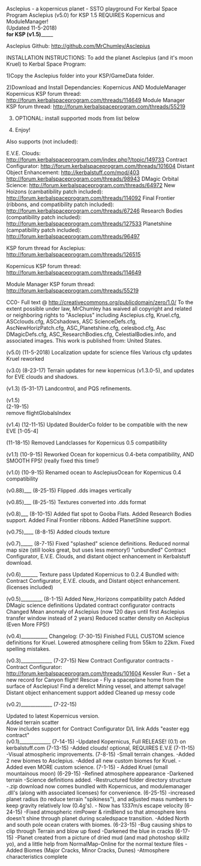 Asclepius - a kopernicus planet - SSTO playground
For Kerbal Space Program
Asclepius (v5.0) for KSP 1.5 
REQUIRES Kopernicus and ModuleManager!  
(Updated 11-5-2018)  
______for KSP (v1.5)___________  

Asclepius Github: http://github.com/MrChumley/Asclepius


INSTALLATION INSTRUCTIONS:
To add the planet Asclepius (and it's moon Kruel) to Kerbal Space Program:

1)Copy the Asclepius folder into your KSP/GameData folder.

2)Download and Install Dependancies: Kopernicus AND ModuleManager
Kopernicus KSP forum thread: http://forum.kerbalspaceprogram.com/threads/114649
Module Manager KSP forum thread: http://forum.kerbalspaceprogram.com/threads/55219

3) OPTIONAL: install supported mods from list below

4) Enjoy!


Also supports (not included):

E.V.E. Clouds: http://forum.kerbalspaceprogram.com/index.php?/topic/149733
Contract Configurator: http://forum.kerbalspaceprogram.com/threads/101604
Distant Object Enhancement: http://kerbalstuff.com/mod/403 http://forum.kerbalspaceprogram.com/threads/98943
DMagic Orbital Science: http://forum.kerbalspaceprogram.com/threads/64972
New Hoizons (cambatibility patch included): http://forum.kerbalspaceprogram.com/threads/114092
Final Frontier (ribbons, and compatibility patch included): http://forum.kerbalspaceprogram.com/threads/67246
Research Bodies (compatibility patch included): http://forum.kerbalspaceprogram.com/threads/127533
Planetshine (campatibility patch included): http://forum.kerbalspaceprogram.com/threads/96497

KSP forum thread for Asclepius: http://forum.kerbalspaceprogram.com/threads/126515

Kopernicus KSP forum thread: http://forum.kerbalspaceprogram.com/threads/114649

Module Manager KSP forum thread: http://forum.kerbalspaceprogram.com/threads/55219

CC0- Full text @ http://creativecommons.org/publicdomain/zero/1.0/
To the extent possible under law, MrChumley has waived all copyright and related or neighboring rights to "Asclepius" including Asclepius.cfg, Kruel.cfg, ASCclouds.cfg, ASCshadows, ASC ScienceDefs.cfg, AscNewHorizPatch.cfg, ASC_Planetshine.cfg,  celesbod.cfg, Asc DMagicDefs.cfg, ASC_ResearchBodies.cfg, CelestialBodies.info, and associated images. This work is published from: United States.

(v5.0)
(11-5-2018)
Localization update for science files
Various cfg updates
Kruel reworked

(v3.0)
(8-23-17)
Terrain updates for new kopernicus (v1.3.0-5), and updates for EVE clouds and shadows.

(v1.3)
(5-31-17)
Landcontrol, and PQS refinements.

(v1.5)  
(2-19-15)  
remove flightGlobalsIndex  

(v1.4)
(12-11-15)
Updated BoulderCo folder to be compatible with the new EVE [1-05-4]

(11-18-15) Removed Landclasses for Kopernicus 0.5 compatibility

(v1.1)
(10-9-15)
Reworked Ocean for kopernicus 0.4-beta compatibility, AND SMOOTH FPS! (really fixed this time!)

(v1.0)
(10-9-15)
Renamed ocean to AsclepiusOcean for Kopernicus 0.4 compatibility

(v0.88)___
(8-25-15)
Flipped .dds images vertically

(v0.85)___
(8-25-15)
Textures converted into .dds format

(v0.8)___
(8-10-15)
Added flat spot to Gooba Flats.
Added Research Bodies support.
Added Final Frontier ribbons.
Added PlanetShine support.

(v0.75)____
(8-8-15)
Added clouds texture

(v0.7)_____
(8-7-15)
Fixed "splashed" science definitions.
Reduced normal map size (still looks great, but uses less memory!)
"unbundled" Contract Configurator, E.V.E. Clouds, and distant object enhancement in Kerbalstuff download.

(v0.6)_______
Texture pass
Updated Kopernicus to 0.2.4
Bundled with: Contract Configurator, E.V.E. clouds, and Distant object enhancement. (licenses included)

(v0.5)_________
(8-1-15)
Added New_Horizons compatibility patch
Added DMagic science definitions
Updated contract configurator contracts
Changed Mean anomaly of Asclepius (now 120 days until first Asclepius transfer window instead of 2 years)
Reduced scatter density on Asclepius (Even More FPS!)

(v0.4)___________
Changelog:
(7-30-15)
Finished FULL CUSTOM science definitions for Kruel.
Lowered atmosphere ceiling from 55km to 22km.
Fixed spelling mistakes.

(v0.3)_____________
(7-27-15)
New Contract Configurator contracts - Contract Configurator: http://forum.kerbalspaceprogram.com/threads/101604
Kessler Run - Set a new record for Canyon flight!
Rescue - Fly a spaceplane home from the surface of Asclepius!
Find a derelict Mining vessel, and attempt salvage!
Distant object enhancement support added
Cleaned up messy code

(v0.2)_____________
(7-22-15)

Updated to latest Kopernicus version.  
Added terrain scatter  
Now includes support for Contract Configurator D/L link Adds "easter egg contract"  
(v0.1)_____________
(7-14-15) -Updated Kopernicus, Full RELEASE! (0.1) on kerbalstuff.com
(7-13-15) -Added clouds! optional, REQUIRES E.V.E
(7-11-15) -Visual atmospheric improvements.
(7-8-15) -Small terrain changes. -Added 2 new biomes to Asclepius. -Added all new custom biomes for Kruel. -Added even MORE custom science.
(7-1-15) - Added Kruel (small mountainous moon)
(6-29-15) -Refined atmosphere appearance -Darkened terrain -Science definitions added. -Restructured folder directory structure -.zip download now comes bundled with Kopernicus, and modulemanager .dll's (along with associated licenses) for convenience.
(6-25-15) -increased planet radius (to reduce terrain "spikiness"), and adjusted mass numbers to keep gravity relatively low (0.4g's). - Now has 1337m/s escape velocity
(6-24-15) -Fixed atmospheric rimPower & rimBlend so that atmosphere lens doesn't shine through planet during scaledspace transition. -Added North and south pole ocean craters with biomes.
(6-23-15) -Bug causing ships to clip through Terrain and blow up fixed -Darkened the blue in cracks
(6-17-15) -Planet created from a picture of dried mud (and mad photoshop skillz yo), and a little help from NormalMap-Online for the normal texture files -Added Biomes (Major Cracks, Minor Cracks, Dunes) -Atmosphere characteristics complete
